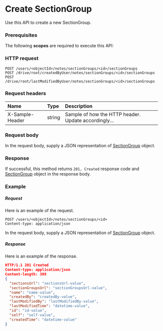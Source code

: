 # Create SectionGroup

Use this API to create a new SectionGroup.
### Prerequisites
The following **scopes** are required to execute this API: 
### HTTP request
<!-- { "blockType": "ignored" } -->
```http
POST /users/<objectId>/notes/sectionGroups/<id>/sectionGroups
POST /drive/root/createdByUser/notes/sectionGroups/<id>/sectionGroups
POST /drive/root/lastModifiedByUser/notes/sectionGroups/<id>/sectionGroups

```
### Request headers
| Name       | Type | Description|
|:---------------|:--------|:----------|
| X-Sample-Header  | string  | Sample of how the HTTP header. Update accordingly...|

### Request body
In the request body, supply a JSON representation of [SectionGroup](../resources/sectiongroup.md) object.


### Response
If successful, this method returns `201, Created` response code and [SectionGroup](../resources/sectiongroup.md) object in the response body.

### Example
##### Request
Here is an example of the request.
<!-- {
  "blockType": "request",
  "name": "create_sectiongroup_from_sectiongroup"
}-->
```http
POST /users/<objectId>/notes/sectionGroups/<id>
Content-type: application/json
```
In the request body, supply a JSON representation of [SectionGroup](../resources/sectiongroup.md) object.
##### Response
Here is an example of the response.
<!-- {
  "blockType": "response",
  "truncated": false,
  "@odata.type": "sectiongroup"
} -->
```json
HTTP/1.1 201 Created
Content-type: application/json
Content-length: 309
{
  "sectionsUrl": "sectionsUrl-value",
  "sectionGroupsUrl": "sectionGroupsUrl-value",
  "name": "name-value",
  "createdBy": "createdBy-value",
  "lastModifiedBy": "lastModifiedBy-value",
  "lastModifiedTime": "datetime-value",
  "id": "id-value",
  "self": "self-value",
  "createdTime": "datetime-value"
}
```

<!-- uuid: db3d72fe-b5da-45a1-8741-2a3dee39a594
2015-10-16 09:51:17 UTC -->
<!-- {
  "type": "#page.annotation",
  "description": "Create SectionGroup",
  "keywords": "",
  "section": "documentation",
  "tocPath": ""
}-->